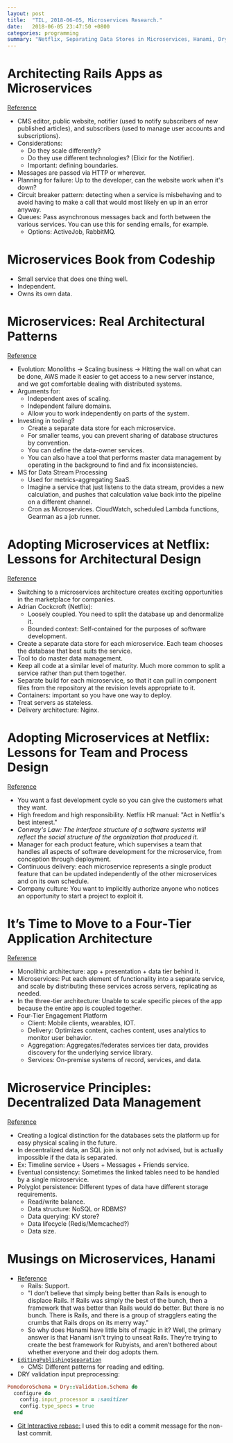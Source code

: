 ```yaml
---
layout: post
title:  "TIL, 2018-06-05, Microservices Research."
date:   2018-06-05 23:47:50 +0800
categories: programming
summary: "Netflix, Separating Data Stores in Microservices, Hanami, Dry-Validation pre-processing"
---
```


# Architecting Rails Apps as Microservices
[Reference](https://blog.codeship.com/architecting-rails-apps-as-microservices/)

- CMS editor, public website, notifier (used to notify subscribers of new published articles), and subscribers (used to manage user accounts and subscriptions).
- Considerations:
  - Do they scale differently?
  - Do they use different technologies? (Elixir for the Notifier).
  - Important: defining boundaries.
- Messages are passed via HTTP or wherever.
- Planning for failure: Up to the developer, can the website work when it's down?
- Circuit breaker pattern: detecting when a service is misbehaving and to avoid having to make a call that would most likely en up in an error anyway.
- Queues: Pass asynchronous messages back and forth between the various services. You can use this for sending emails, for example.
  - Options: ActiveJob, RabbitMQ.

# Microservices Book from Codeship

- Small service that does one thing well.
- Independent.
- Owns its own data.

# Microservices: Real Architectural Patterns
[Reference](https://blog.codeship.com/microservices-architectural-patterns)

- Evolution: Monoliths → Scaling business → Hitting the wall on what can be done, AWS made it easier to get access to a new server instance, and we got comfortable dealing with distributed systems.
- Arguments for:
  - Independent axes of scaling.
  - Independent failure domains.
  - Allow you to work independently on parts of the system.
- Investing in tooling?
  - Create a separate data store for each microservice.
  - For smaller teams, you can prevent sharing of database structures by convention.
  - You can define the data-owner services.
  - You can also have a tool that performs master data management by operating in the background to find and fix inconsistencies.
- MS for Data Stream Processing
  - Used for metrics-aggregating SaaS.
  - Imagine a service that just listens to the data stream, provides a new calculation, and pushes that calculation value back into the pipeline on a different channel.
  - Cron as Microservices. CloudWatch, scheduled Lambda functions, Gearman as a job runner.

# Adopting Microservices at Netflix: Lessons for Architectural Design
[Reference](https://dzone.com/articles/adopting-microservices-netflix)

- Switching to a microservices architecture creates exciting opportunities in the marketplace for companies.
- Adrian Cockcroft (Netflix):
  - Loosely coupled. You need to split the database up and denormalize it.
  - Bounded context: Self-contained for the purposes of software development.
- Create a separate data store for each microservice. Each team chooses the database that best suits the service.
- Tool to do master data management.
- Keep all code at a similar level of maturity. Much more common to split a service rather than put them together.
- Separate build for each microservice, so that it can pull in component files from the repository at the revision levels appropriate to it.
- Containers: important so you have one way to deploy.
- Treat servers as stateless.
- Delivery architecture: Nginx.

# Adopting Microservices at Netflix: Lessons for Team and Process Design
[Reference](https://www.nginx.com/blog/adopting-microservices-at-netflix-lessons-for-team-and-process-design/)

- You want a fast development cycle so you can give the customers what they want.
- High freedom and high responsibility. Netflix HR manual: "Act in Netflix's best interest."
- *Conway's Law: The interface structure of a software systems will reflect the social structure of the organization that produced it.*
- Manager for each product feature, which supervises a team that handles all aspects of software development for the microservice, from conception through deployment.
- Continuous delivery: each microservice represents a single product feature that can be updated independently of the other microservices and on its own schedule.
- Company culture: You want to implicitly authorize anyone who notices an opportunity to start a project to exploit it.

# It’s Time to Move to a Four‑Tier Application Architecture
[Reference](https://www.nginx.com/blog/time-to-move-to-a-four-tier-application-architecture/)

- Monolithic architecture: app + presentation + data tier behind it.
- Microservices: Put each element of functionality into a separate service, and scale by distributing these services across servers, replicating as needed.
- In the three-tier architecture: Unable to scale specific pieces of the app because the entire app is coupled together.
- Four-Tier Engagement Platform
  - Client: Mobile clients, wearables, IOT.
  - Delivery: Optimizes content, caches content, uses analytics to monitor user behavior.
  - Aggregation: Aggregates/federates services tier data, provides discovery for the underlying service library.
  - Services: On-premise systems of record, services, and data.

# Microservice Principles: Decentralized Data Management
[Reference](https://medium.com/@nathankpeck/microservice-principles-decentralized-data-management-4adaceea173f)

- Creating a logical distinction for the databases sets the platform up for easy physical scaling in the future.
- In decentralized data, an SQL join is not only not advised, but is actually impossible if the data is separated.
- Ex: Timeline service + Users + Messages + Friends service.
- Eventual consistency: Sometimes the linked tables need to be handled by a single microservice.
- Polyglot persistence: Different types of data have different storage requirements.
  - Read/write balance.
  - Data structure: NoSQL or RDBMS?
  - Data querying: KV store?
  - Data lifecycle (Redis/Memcached?)
  - Data size.

# Musings on Microservices, Hanami

- [Reference](https://boffinism.com/why-hanami-will-never-unseat-rails/)
  - Rails: Support.
  - "I don’t believe that simply being better than Rails is enough to displace Rails. If Rails was simply the best of the bunch, then a framework that was better than Rails would do better. But there is no bunch. There is Rails, and there is a group of stragglers eating the crumbs that Rails drops on its merry way."
  - So why does Hanami have little bits of magic in it? Well, the primary answer is that Hanami isn't trying to unseat Rails. They’re trying to create the best framework for Rubyists, and aren’t bothered about whether everyone and their dog adopts them.
- [`EditingPublishingSeparation`](https://martinfowler.com/bliki/EditingPublishingSeparation.html)
  - CMS: Different patterns for reading and editing.
- DRY validation input preprocessing:

``` ruby
PomodoroSchema = Dry::Validation.Schema do
  configure do
    config.input_processor = :sanitizer
    config.type_specs = true
  end
```

- [Git Interactive rebase:](https://stackoverflow.com/questions/1186535/how-to-modify-a-specified-commit-in-git) I used this to edit a commit message for the non-last commit.

